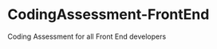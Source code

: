 CodingAssessment-FrontEnd
=========================

Coding Assessment for all Front End developers
